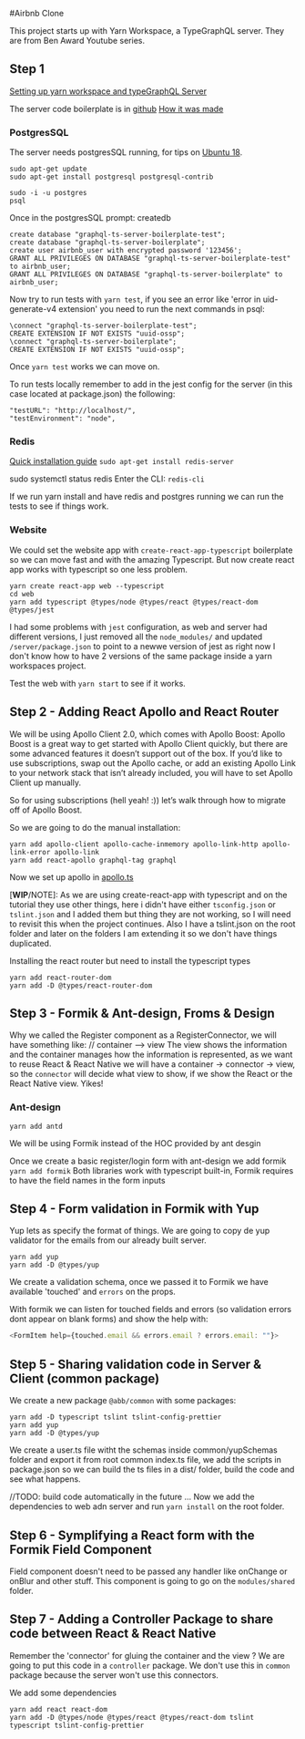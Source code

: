 #Airbnb Clone

This project starts up with Yarn Workspace, a TypeGraphQL server. They are from Ben Award Youtube series.

## Step 1
[Setting up yarn workspace and typeGraphQL Server](https://www.youtube.com/watch?v=gsaPh7-YA9Q&index=3&list=PLN3n1USn4xlnfJIQBa6bBjjiECnk6zL6s)

The server code boilerplate is in [github](https://github.com/benawad/graphql-ts-server-boilerplate)
[How it was made](https://www.youtube.com/playlist?list=PLN3n1USn4xlky9uj6wOhfsPez7KZOqm2V)

### PostgresSQL
The server needs postgresSQL running, for tips on [Ubuntu 18](https://www.digitalocean.com/community/tutorials/how-to-install-and-use-postgresql-on-ubuntu-16-04).

```
sudo apt-get update
sudo apt-get install postgresql postgresql-contrib

sudo -i -u postgres
psql
```

Once in the postgresSQL prompt: createdb

```
create database "graphql-ts-server-boilerplate-test";
create database "graphql-ts-server-boilerplate";
create user airbnb_user with encrypted password '123456';
GRANT ALL PRIVILEGES ON DATABASE "graphql-ts-server-boilerplate-test" to airbnb_user;
GRANT ALL PRIVILEGES ON DATABASE "graphql-ts-server-boilerplate" to airbnb_user;
```

Now try to run tests with `yarn test`, if you see an error like 'error in uid-generate-v4 extension' you need to run the next commands in psql:

```
\connect "graphql-ts-server-boilerplate-test";
CREATE EXTENSION IF NOT EXISTS "uuid-ossp";
\connect "graphql-ts-server-boilerplate";
CREATE EXTENSION IF NOT EXISTS "uuid-ossp";
```

Once ```yarn test``` works we can move on.

To run tests locally remember to add in the jest config for the server (in this case located at package.json) the following:

```
"testURL": "http://localhost/",
"testEnvironment": "node",
```


### Redis
[Quick installation guide](https://tecadmin.net/install-redis-ubuntu/)
```sudo apt-get install redis-server```

sudo systemctl status redis
Enter the CLI: ```redis-cli```

If we run yarn install and have redis and postgres running we can run the tests to see if things work.


### Website
We could set the website app with `create-react-app-typescript` boilerplate so we can move fast and with the amazing Typescript.
But now create react app works with typescript so one less problem.

```
yarn create react-app web --typescript
cd web
yarn add typescript @types/node @types/react @types/react-dom @types/jest
```

I had some problems with `jest` configuration, as web and server had different versions, I just removed all the `node_modules/` and updated `/server/package.json` to point to a newwe version of jest as right now I don't know how to have 2 versions of the same package inside a yarn workspaces project.

Test the web with `yarn start` to see if it works.


## Step 2 - Adding React Apollo and React Router

We will be using Apollo Client 2.0, which comes with Apollo Boost:
Apollo Boost is a great way to get started with Apollo Client quickly, but there are some advanced features it doesn’t support out of the box. If you’d like to use subscriptions, swap out the Apollo cache, or add an existing Apollo Link to your network stack that isn’t already included, you will have to set Apollo Client up manually.

So for using subscriptions (hell yeah! :)) let’s walk through how to migrate off of Apollo Boost.

So we are going to do the manual installation:
```
yarn add apollo-client apollo-cache-inmemory apollo-link-http apollo-link-error apollo-link
yarn add react-apollo graphql-tag graphql
```

Now we set up apollo in [apollo.ts](/packages/web/src/apollo.ts)

[**WIP**/NOTE]: As we are using create-react-app with typescript and on the tutorial they use other things, here i didn't have either `tsconfig.json` or `tslint.json` and I added them but thing they are not working, so I will need to revisit this when the project continues.
Also I have a tslint.json on the root folder and later on the folders I am extending it so we don't have things duplicated.

Installing the react router but need to install the typescript types

```
yarn add react-router-dom
yarn add -D @types/react-router-dom
```


## Step 3 - Formik & Ant-design, Froms & Design

Why we called the Register component as a RegisterConnector, we will have something like:
// container --> view
The view shows the information and the container manages how the information is represented, as we want to reuse React & React Native we will have a container -> connector -> view, so the `connector` will decide what view to show, if we show the React or the React Native view. Yikes!


### Ant-design

```yarn add antd```

We will be using Formik instead of the HOC provided by ant desgin

Once we create a basic register/login form with ant-design we add formik ```yarn add formik```
Both libraries work with typescript built-in, Formik requires to have the field names in the form inputs

## Step 4 - Form validation in Formik with Yup
Yup lets as specify the format of things.
We are going to copy de yup validator for the emails from our already built server.

```
yarn add yup
yarn add -D @types/yup
```
We create a validation schema, once we passed it to Formik we have available 'touched'  and `errors` on the props.

With formik we can listen for touched fields and errors (so validation errors dont appear on blank forms) and show the
help with:

```javascript
<FormItem help={touched.email && errors.email ? errors.email: ""}>
```

## Step 5 - Sharing validation code in Server & Client (common package)
We create a new package `@abb/common` with some packages:

```
yarn add -D typescript tslint tslint-config-prettier
yarn add yup
yarn add -D @types/yup
```

We create a user.ts file witht the schemas inside common/yupSchemas folder and export it from root common index.ts file, we add the scripts in package.json so we can build the ts files in a dist/ folder, build the code and see what happens.

//TODO: build code automatically in the future ...
Now we add the dependencies to web adn server and run ```yarn install``` on the root folder.

## Step 6 - Symplifying a React form with the Formik Field Component
Field component doesn't need to be passed any handler like onChange or onBlur and other stuff.
This component is going to go on the `modules/shared` folder.

## Step 7 - Adding a Controller Package to share code between React & React Native
Remember the 'connector' for gluing the container and the view ? We are going to put this code in a `controller` package. We don't use this in `common` package because the server won't use this connectors.

We add some dependencies

```
yarn add react react-dom
yarn add -D @types/node @types/react @types/react-dom tslint typescript tslint-config-prettier
```